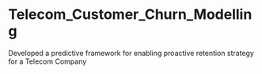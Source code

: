 # Telecom_Customer_Churn_Modelling
Developed a predictive framework for enabling proactive retention strategy for a Telecom Company
